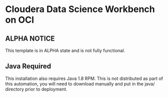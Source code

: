 # Cloudera Data Science Workbench on OCI

## ALPHA NOTICE
This template is in ALPHA state and is not fully functional. 

## Java Required
This installation also requires Java 1.8 RPM.  This is not distributed as part of this automation, you will need to download manually and put in the java/ directory prior to deployment.
